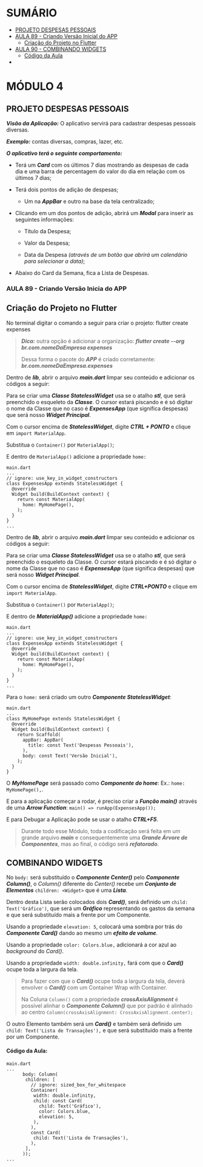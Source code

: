 # SUMÁRIO
* [PROJETO DESPESAS PESSOAIS](#projeto-despesas-pessoais)
* [AULA 89 - Criando Versão Inicial do APP](#aula-89)
    * [Criação do Projeto no Flutter](#criacao-do-projeto-flutter)
* [AULA 90 - COMBINANDO WIDGETS](#combinando-widgets)
  * [Código da Aula](#codigo-aula-90)
* [](#)

# MÓDULO 4

## PROJETO DESPESAS PESSOAIS <a name="projeto-despesas-pessoais"></a>

***Visão da Aplicação:*** O aplicativo servirá para cadastrar despesas pessoais diversas. 

***Exemplo:*** contas diversas, compras, lazer, etc. 

***O aplicativo terá o seguinte comportamento:***

* Terá um ***Card*** com os últimos 7 dias mostrando as despesas de cada dia e uma barra de percentagem do valor do dia em relação com os últimos 7 dias;

* Terá dois pontos de adição de despesas;

    * Um na ***AppBar*** e outro na base da tela centralizado;

* Clicando em um dos pontos de adição, abrirá um ***Modal*** para inserir as seguintes informações:

    * Título da Despesa;

    * Valor da Despesa;

    * Data da Despesa *(através de um botão que abrirá um calendário para selecionar a data)*;

* Abaixo do Card da Semana, fica a Lista de Despesas.

### AULA 89 - Criando Versão Inicia do APP <a name="aula-89"></a>

## Criação do Projeto no Flutter <a name="criacao-do-projeto-flutter">
No terminal digitar o comando a seguir para criar o projeto: flutter create expenses

> ***Dica:*** outra opção é adicionar a organização: ***flutter create --org br.com.nomeDaEmpresa expenses***
>
>Dessa forma o pacote do ***APP*** é criado corretamente: ***br.com.nomeDaEmpresa.expenses***

Dentro de ***lib***, abrir o arquivo ***main.dart*** limpar seu conteúdo e adicionar os códigos a seguir:

Para se criar uma ***Classe StatelessWidget*** usa se o atalho ***stl***, que será preenchido o esqueleto da ***Classe***. O cursor estará piscando e é só digitar o nome da Classe que no caso é ***ExpensesApp*** (que significa despesas) que será nosso ***Widget Principal***.

Com o cursor encima de ***StatelessWidget***, digite ***CTRL + PONTO*** e clique em `import MaterialApp`.

Substitua o `Container()` por `MaterialApp()`;

E dentro de `MaterialApp()` adicione a propriedade `home:`

```
main.dart
...
// ignore: use_key_in_widget_constructors
class ExpensesApp extends StatelessWidget {
  @override
  Widget build(BuildContext context) {
    return const MaterialApp(
      home: MyHomePage(),
    );
  }
}
...
```
Dentro de ***lib***, abrir o arquivo ***main.dart*** limpar seu conteúdo e adicionar os códigos a seguir:

Para se criar uma ***Classe StatelessWidget*** usa se o atalho ***stl***, que será preenchido o esqueleto da Classe. O cursor estará piscando e é só digitar o nome da Classe que no caso é ***ExpensesApp*** (que significa despesas) que será nosso ***Widget Principal***.

Com o cursor encima de ***StatelessWidget***, digite ***CTRL+PONTO*** e clique em `import MaterialApp`.

Substitua o `Container()` por `MaterialApp()`;

E dentro de ***MaterialApp()*** adicione a propriedade `home:`

```
main.dart
...
// ignore: use_key_in_widget_constructors
class ExpensesApp extends StatelessWidget {
  @override
  Widget build(BuildContext context) {
    return const MaterialApp(
      home: MyHomePage(),
    );
  }
}
...
```

Para o `home:` será criado um outro ***Componente StatelessWidget***:

```
main.dart
...
class MyHomePage extends StatelessWidget {
  @override
  Widget build(BuildContext context) {
    return Scaffold(
      appBar: AppBar(
        title: const Text('Despesas Pessoais'),
      ),
      body: const Text('Versão Inicial'),
    );
  }
}
```
O ***MyHomePage*** será passado como ***Componente do home***: Ex.: `home: MyHomePage(),`.

E para a aplicação começar a rodar, é preciso criar a ***Função main()*** através de uma ***Arrow Function***: `main() => runApp(ExpensesApp());`

E para Debugar a Aplicação pode se usar o atalho ***CTRL+F5***.

> Durante todo esse Módulo, toda a codificação será feita em um grande arquivo ***main*** e consequentemente uma ***Grande Árvore de Componentes***, mas ao final, o código será ***refatorado***.

## COMBINANDO WIDGETS <a name="combinando-widgets"></a>

No `body:` será substituído o ***Componente Center()*** pelo ***Componente Column()***, o *Column()* diferente do *Center()* recebe um ***Conjunto de Elementos*** `children: <Widget>` que é uma ***Lista***.

Dentro desta Lista serão colocados dois ***Card()***, será definido um `child: Text('Gráfico')`,  que será um ***Gráfico*** representando os gastos da semana e que será substituído mais a frente por um Componente.

Usando a propriedade `elevation: 5`, colocará uma sombra por trás do ***Componente Card()*** dando ao mesmo um ***efeito de volume***.

Usando a propriedade `color: Colors.blue,` adicionará a cor azul ao *background* do *Card()*.

Usando a propriedade `width: double.infinity,` fará com que o ***Card()*** ocupe toda a largura da tela.

> Para fazer com que o ***Card()*** ocupe toda a largura da tela, deverá envolver o ***Card()*** com um Container Wrap with Container.
> 
> Na Coluna `Column()` com a propriedade ***crossAxisAlignment*** é possível alinhar o ***Componente Column()*** que por padrão é alinhado ao centro `Column(crossAxisAlignment: CrossAxisAlignment.center);`

O outro Elemento também será um ***Card()*** e também será definido um `child: Text('Lista de Transações'),` e que será substituído mais a frente por um Componente.

#### Código da Aula: <a name="codigo-aula-90"></a>

```
main.dart
...
      body: Column(
       children: [
         // ignore: sized_box_for_whitespace
         Container(
          width: double.infinity,
          child: const Card(
            child: Text('Gráfico'),
            color: Colors.blue,
            elevation: 5,
          ),
         ),
         const Card(
          child: Text('Lista de Transações'),
         ),
       ],
      ));
...
```